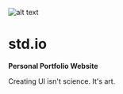 ![alt text](http://url/to/img.png)


# std.io

**Personal Portfolio Website**

Creating UI isn't science. It's art.
